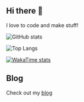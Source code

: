 ## Hi there 👋
I love to code and make stuff!

![GitHub stats](https://github-readme-stats.vercel.app/api?username=sphis-Sinco&show_icons=true&show=reviews,discussions_started,discussions_answered,prs_merged,prs_merged_percentage)

![Top Langs](https://github-readme-stats.vercel.app/api/top-langs/?username=sphis-Sinco&layout=compact&langs_count=20)

[![WakaTime stats](https://github-readme-stats.vercel.app/api/wakatime?username=sphis_Sinco)](https://github.com/anuraghazra/github-readme-stats)

## Blog
Check out my [blog](https://thesincoblog.hashnode.dev)
